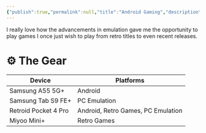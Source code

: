 ```yaml
---
{"publish":true,"permalink":null,"title":"Android Gaming","description":"I really love how the advancements in emulation gave me the opportunity to play games I once just wish to play from retro titles to even recent releases.","created":"2025-09-08","modified":"2025-09-09T21:14:04+08:00","published":"2025-09-09T21:14:05.078+08:00","cssclasses":null,"draft":false,"comments":false,"tags":null,"date":null,"date_created":null,"aliases":null}
---
```


I really love how the advancements in emulation gave me the opportunity to play games I once just wish to play from retro titles to even recent releases. 

# ⚙️ The Gear

| Device               | Platforms                          |
| -------------------- | ---------------------------------- |
| Samsung A55 5G+      | Android                            |
| Samsung Tab S9 FE+   | PC Emulation                       |
| Retroid Pocket 4 Pro | Android, Retro Games, PC Emulation |
| Miyoo Mini+          | Retro Games                        |

